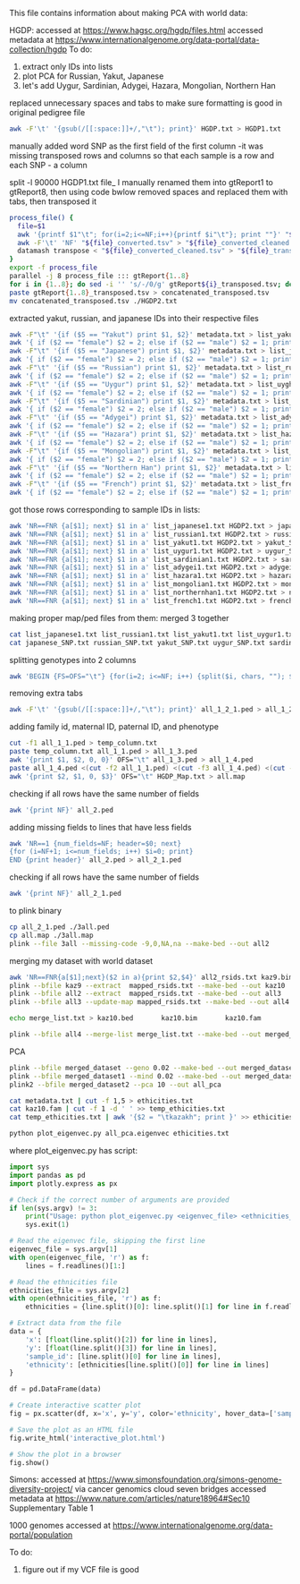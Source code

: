 This file contains information about making PCA with world data:

 HGDP:
 accessed at https://www.hagsc.org/hgdp/files.html
 accessed metadata at https://www.internationalgenome.org/data-portal/data-collection/hgdp
To do:
1) extract only IDs into lists
2) plot PCA for Russian, Yakut, Japanese
3) let's add Uygur, Sardinian, Adygei, Hazara, Mongolian, Northern Han

replaced unnecessary spaces and tabs to make sure formatting is good in original pedigree file
```bash
awk -F'\t' '{gsub(/[[:space:]]+/,"\t"); print}' HGDP.txt > HGDP1.txt
```

manually added word SNP as the first field of the first column -it was missing
transposed rows and columns so that each sample is a row and each SNP - a column

split -l 90000 HGDP1.txt file_
I manually renamed them into gtReport1 to gtReport8, then using code bwlow removed spaces and replaced them with tabs, then transposed it 
```bash
process_file() {
  file=$1
  awk '{printf $1"\t"; for(i=2;i<=NF;i++){printf $i"\t"}; print ""}' "$file" > "${file}_converted.tsv"
  awk -F'\t' 'NF' "${file}_converted.tsv" > "${file}_converted_cleaned.tsv"
  datamash transpose < "${file}_converted_cleaned.tsv" > "${file}_transposed.tsv"
}
export -f process_file
parallel -j 8 process_file ::: gtReport{1..8}
for i in {1..8}; do sed -i '' 's/-/0/g' gtReport${i}_transposed.tsv; done
paste gtReport{1..8}_transposed.tsv > concatenated_transposed.tsv
mv concatenated_transposed.tsv ./HGDP2.txt
```

extracted yakut, russian, and japanese IDs into their respective files
```bash
awk -F"\t" '{if ($5 == "Yakut") print $1, $2}' metadata.txt > list_yakut.txt
awk '{ if ($2 == "female") $2 = 2; else if ($2 == "male") $2 = 1; print $1 "\t" $2 }' list_yakut.txt > list_yakut1.txt
awk -F"\t" '{if ($5 == "Japanese") print $1, $2}' metadata.txt > list_japanese.txt
awk '{ if ($2 == "female") $2 = 2; else if ($2 == "male") $2 = 1; print $1 "\t" $2 }' list_japanese.txt > list_japanese1.txt
awk -F"\t" '{if ($5 == "Russian") print $1, $2}' metadata.txt > list_russian.txt
awk '{ if ($2 == "female") $2 = 2; else if ($2 == "male") $2 = 1; print $1 "\t" $2 }' list_russian.txt > list_russian1.txt
awk -F"\t" '{if ($5 == "Uygur") print $1, $2}' metadata.txt > list_uyghur.txt
awk '{ if ($2 == "female") $2 = 2; else if ($2 == "male") $2 = 1; print $1 "\t" $2 }' list_uygur.txt > list_uygur1.txt
awk -F"\t" '{if ($5 == "Sardinian") print $1, $2}' metadata.txt > list_sardinian.txt
awk '{ if ($2 == "female") $2 = 2; else if ($2 == "male") $2 = 1; print $1 "\t" $2 }' list_sardinian.txt > list_sardinian1.txt
awk -F"\t" '{if ($5 == "Adygei") print $1, $2}' metadata.txt > list_adygei.txt
awk '{ if ($2 == "female") $2 = 2; else if ($2 == "male") $2 = 1; print $1 "\t" $2 }' list_adygei.txt > list_adygei1.txt
awk -F"\t" '{if ($5 == "Hazara") print $1, $2}' metadata.txt > list_hazara.txt
awk '{ if ($2 == "female") $2 = 2; else if ($2 == "male") $2 = 1; print $1 "\t" $2 }' list_hazara.txt > list_hazara1.txt
awk -F"\t" '{if ($5 == "Mongolian") print $1, $2}' metadata.txt > list_mongolian.txt
awk '{ if ($2 == "female") $2 = 2; else if ($2 == "male") $2 = 1; print $1 "\t" $2 }' list_mongolian.txt > list_mongolian1.txt
awk -F"\t" '{if ($5 == "Northern Han") print $1, $2}' metadata.txt > list_northernhan.txt
awk '{ if ($2 == "female") $2 = 2; else if ($2 == "male") $2 = 1; print $1 "\t" $2 }' list_northernhan.txt > list_northernhan1.txt
awk -F"\t" '{if ($5 == "French") print $1, $2}' metadata.txt > list_french.txt
awk '{ if ($2 == "female") $2 = 2; else if ($2 == "male") $2 = 1; print $1 "\t" $2 }' list_french.txt > list_french1.txt
```

got those rows corresponding to sample IDs in lists:
```bash
awk 'NR==FNR {a[$1]; next} $1 in a' list_japanese1.txt HGDP2.txt > japanese_SNP.txt
awk 'NR==FNR {a[$1]; next} $1 in a' list_russian1.txt HGDP2.txt > russian_SNP.txt
awk 'NR==FNR {a[$1]; next} $1 in a' list_yakut1.txt HGDP2.txt > yakut_SNP.txt
awk 'NR==FNR {a[$1]; next} $1 in a' list_uygur1.txt HGDP2.txt > uygur_SNP.txt
awk 'NR==FNR {a[$1]; next} $1 in a' list_sardinian1.txt HGDP2.txt > sardinian_SNP.txt
awk 'NR==FNR {a[$1]; next} $1 in a' list_adygei1.txt HGDP2.txt > adygei_SNP.txt
awk 'NR==FNR {a[$1]; next} $1 in a' list_hazara1.txt HGDP2.txt > hazara_SNP.txt
awk 'NR==FNR {a[$1]; next} $1 in a' list_mongolian1.txt HGDP2.txt > mongolian_SNP.txt
awk 'NR==FNR {a[$1]; next} $1 in a' list_northernhan1.txt HGDP2.txt > northernhan_SNP.txt
awk 'NR==FNR {a[$1]; next} $1 in a' list_french1.txt HGDP2.txt > french_SNP.txt
```

making proper map/ped files from them: 
merged 3 together
```bash
cat list_japanese1.txt list_russian1.txt list_yakut1.txt list_uygur1.txt list_sardinian1.txt list_adygei1.txt list_hazara1.txt list_mongolian1.txt list_northernhan1.txt list_french1.txt > all_1_1.ped
cat japanese_SNP.txt russian_SNP.txt yakut_SNP.txt uygur_SNP.txt sardinian_SNP.txt adygei_SNP.txt hazara_SNP.txt mongolian_SNP.txt northernhan_SNP.txt french_SNP.txt > all_1_2.ped
```

splitting genotypes into 2 columns
```bash
awk 'BEGIN {FS=OFS="\t"} {for(i=2; i<=NF; i++) {split($i, chars, ""); $i=""; for(j=1; j<=length(chars); j++) $i = $i chars[j] "\t"}} 1' all_1_2.ped > all_1_2_1.ped
```

removing extra tabs
```bash
awk -F'\t' '{gsub(/[[:space:]]+/,"\t"); print}' all_1_2_1.ped > all_1_2_2.ped
```

adding family id, maternal ID, paternal ID, and phenotype
```bash
cut -f1 all_1_1.ped > temp_column.txt
paste temp_column.txt all_1_1.ped > all_1_3.ped
awk '{print $1, $2, 0, 0}' OFS="\t" all_1_3.ped > all_1_4.ped
paste all_1_4.ped <(cut -f2 all_1_1.ped) <(cut -f3 all_1_4.ped) <(cut -f2- all_1_2_2.ped) > all_2.ped
awk '{print $2, $1, 0, $3}' OFS="\t" HGDP_Map.txt > all.map
```

checking if all rows have the same number of fields
```bash
awk '{print NF}' all_2.ped
```

adding missing fields to lines that have less fields
```bash
awk 'NR==1 {num_fields=NF; header=$0; next} 
{for (i=NF+1; i<=num_fields; i++) $i=0; print} 
END {print header}' all_2.ped > all_2_1.ped
```

checking if all rows have the same number of fields
```bash
awk '{print NF}' all_2_1.ped
```

to plink binary
```bash
cp all_2_1.ped ./3all.ped
cp all.map ./3all.map
plink --file 3all --missing-code -9,0,NA,na --make-bed --out all2
```

merging my dataset with world dataset
```bash
awk 'NR==FNR{a[$1];next}($2 in a){print $2,$4}' all2_rsids.txt kaz9.bim > mapped_rsids.txt
plink --bfile kaz9 --extract  mapped_rsids.txt --make-bed --out kaz10
plink --bfile all2 --extract  mapped_rsids.txt --make-bed --out all3
plink --bfile all3 --update-map mapped_rsids.txt --make-bed --out all4
```

```bash
echo merge_list.txt > kaz10.bed       kaz10.bim       kaz10.fam
```

```bash
plink --bfile all4 --merge-list merge_list.txt --make-bed --out merged_dataset 
```

PCA
```bash
plink --bfile merged_dataset --geno 0.02 --make-bed --out merged_dataset1
plink --bfile merged_dataset1 --mind 0.02 --make-bed --out merged_dataset2
plink2 --bfile merged_dataset2 --pca 10 --out all_pca 

cat metadata.txt | cut -f 1,5 > ethicities.txt
cat kaz10.fam | cut -f 1 -d ' ' >> temp_ethicities.txt 
cat temp_ethicities.txt | awk '{$2 = "\tkazakh"; print }' >> ethicities.txt

python plot_eigenvec.py all_pca.eigenvec ethicities.txt
```

where plot_eigenvec.py has script:
```python
import sys
import pandas as pd
import plotly.express as px

# Check if the correct number of arguments are provided
if len(sys.argv) != 3:
    print("Usage: python plot_eigenvec.py <eigenvec_file> <ethnicities_file>")
    sys.exit(1)

# Read the eigenvec file, skipping the first line
eigenvec_file = sys.argv[1]
with open(eigenvec_file, 'r') as f:
    lines = f.readlines()[1:]

# Read the ethnicities file
ethnicities_file = sys.argv[2]
with open(ethnicities_file, 'r') as f:
    ethnicities = {line.split()[0]: line.split()[1] for line in f.readlines()}

# Extract data from the file
data = {
    'x': [float(line.split()[2]) for line in lines],
    'y': [float(line.split()[3]) for line in lines],
    'sample_id': [line.split()[0] for line in lines],
    'ethnicity': [ethnicities[line.split()[0]] for line in lines]
}

df = pd.DataFrame(data)

# Create interactive scatter plot
fig = px.scatter(df, x='x', y='y', color='ethnicity', hover_data=['sample_id', 'ethnicity'])

# Save the plot as an HTML file
fig.write_html('interactive_plot.html')

# Show the plot in a browser
fig.show()
```

 Simons:
 accessed at https://www.simonsfoundation.org/simons-genome-diversity-project/ via cancer genomics cloud seven bridges
 accessed metadata at https://www.nature.com/articles/nature18964#Sec10 Supplementary Table 1

 1000 genomes
 accessed at https://www.internationalgenome.org/data-portal/population

To do:
1) figure out if my VCF file is good
